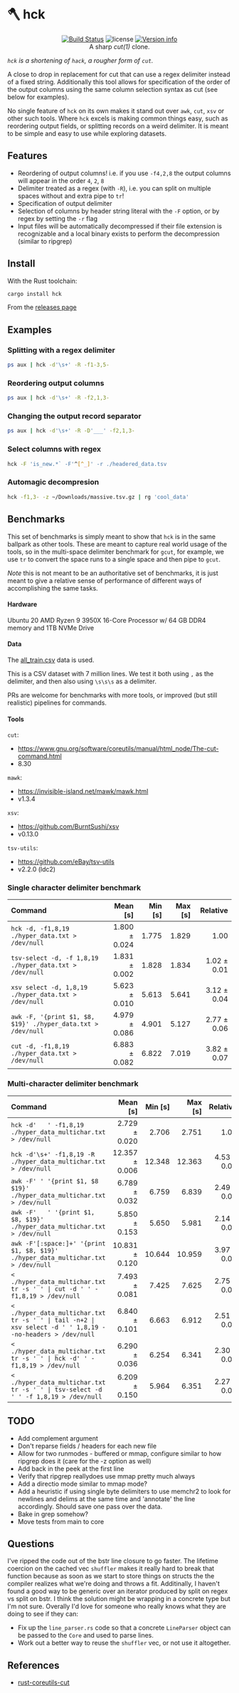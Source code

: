 # 🪓 hck

<p align="center">
  <a href="https://github.com/sstadick/hck/actions?query=workflow%3ACheck"><img src="https://github.com/sstadick/hck/workflows/Check/badge.svg" alt="Build Status"></a>
  <img src="https://img.shields.io/crates/l/hck.svg" alt="license">
  <a href="https://crates.io/crates/hck"><img src="https://img.shields.io/crates/v/hck.svg?colorB=319e8c" alt="Version info"></a><br>
  A sharp <i>cut(1)</i> clone.
</p>

_`hck` is a shortening of `hack`, a rougher form of `cut`._

A close to drop in replacement for cut that can use a regex delimiter instead of a fixed string.
Additionally this tool allows for specification of the order of the output columns using the same column selection syntax as cut (see below for examples).

No single feature of `hck` on its own makes it stand out over `awk`, `cut`, `xsv` or other such tools. Where `hck` excels is making common things easy, such as reordering output fields, or splitting records on a weird delimiter.
It is meant to be simple and easy to use while exploring datasets.

## Features

- Reordering of output columns! i.e. if you use `-f4,2,8` the output columns will appear in the order `4`, `2`, `8`
- Delimiter treated as a regex (with `-R`), i.e. you can split on multiple spaces without and extra pipe to `tr`!
- Specification of output delimiter
- Selection of columns by header string literal with the `-F` option, or by regex by setting the `-r` flag
- Input files will be automatically decompressed if their file extension is recognizable and a local binary exists to perform the decompression (similar to ripgrep)

## Install

With the Rust toolchain:

```bash
cargo install hck
```

From the [releases page](https://github.com/sstadick/hck/releases)

## Examples

### Splitting with a regex delimiter

```bash
ps aux | hck -d'\s+' -R -f1-3,5-
```

### Reordering output columns

```bash
ps aux | hck -d'\s+' -R -f2,1,3-
```

### Changing the output record separator

```bash
ps aux | hck -d'\s+' -R -D'___' -f2,1,3-
```

### Select columns with regex

```bash
hck -F 'is_new.*` -F'^[^_]' -r ./headered_data.tsv
```

### Automagic decompresion

```bash
hck -f1,3- -z ~/Downloads/massive.tsv.gz | rg 'cool_data'
```

## Benchmarks

This set of benchmarks is simply meant to show that `hck` is in the same ballpark as other tools. These are meant to capture real world usage of the tools, so in the multi-space delimiter benchmark for `gcut`, for example, we use `tr` to convert the space runs to a single space and then pipe to `gcut`.

*Note* this is not meant to be an authoritative set of benchmarks, it is just meant to give a relative sense of performance of different ways of accomplishing the same tasks.

#### Hardware

Ubuntu 20 AMD Ryzen 9 3950X 16-Core Processor w/ 64 GB DDR4 memory and 1TB NVMe Drive

#### Data

The [all_train.csv](https://archive.ics.uci.edu/ml/machine-learning-databases/00347/all_train.csv.gz) data is used.

This is a CSV dataset with 7 million lines. We test it both using `,` as the delimiter, and then also using `\s\s\s` as a delimiter.

PRs are welcome for benchmarks with more tools, or improved (but still realistic) pipelines for commands.

#### Tools

`cut`:
  - https://www.gnu.org/software/coreutils/manual/html_node/The-cut-command.html
  - 8.30

`mawk`:
  - https://invisible-island.net/mawk/mawk.html
  - v1.3.4

`xsv`:
  - https://github.com/BurntSushi/xsv
  - v0.13.0

`tsv-utils`:
  - https://github.com/eBay/tsv-utils
  - v2.2.0 (ldc2)

### Single character delimiter benchmark

| Command                                                      |      Mean [s] | Min [s] | Max [s] |    Relative |
| :----------------------------------------------------------- | ------------: | ------: | ------: | ----------: |
| `hck -d, -f1,8,19 ./hyper_data.txt > /dev/null`              | 1.800 ± 0.024 |   1.775 |   1.829 |        1.00 |
| `tsv-select -d, -f 1,8,19 ./hyper_data.txt > /dev/null`      | 1.831 ± 0.002 |   1.828 |   1.834 | 1.02 ± 0.01 |
| `xsv select -d, 1,8,19 ./hyper_data.txt > /dev/null`         | 5.623 ± 0.010 |   5.613 |   5.641 | 3.12 ± 0.04 |
| `awk -F, '{print $1, $8, $19}' ./hyper_data.txt > /dev/null` | 4.979 ± 0.086 |   4.901 |   5.127 | 2.77 ± 0.06 |
| `cut -d, -f1,8,19 ./hyper_data.txt > /dev/null`              | 6.883 ± 0.082 |   6.822 |   7.019 | 3.82 ± 0.07 |


### Multi-character delimiter benchmark

| Command                                                                                                    |       Mean [s] | Min [s] | Max [s] |    Relative |
| :--------------------------------------------------------------------------------------------------------- | -------------: | ------: | ------: | ----------: |
| `hck -d'   ' -f1,8,19 ./hyper_data_multichar.txt > /dev/null`                                              |  2.729 ± 0.020 |   2.706 |   2.751 |        1.00 |
| `hck -d'\s+' -f1,8,19 -R ./hyper_data_multichar.txt > /dev/null`                                           | 12.357 ± 0.006 |  12.348 |  12.363 | 4.53 ± 0.03 |
| `awk -F' ' '{print $1, $8 $19}' ./hyper_data_multichar.txt > /dev/null`                                    |  6.789 ± 0.032 |   6.759 |   6.839 | 2.49 ± 0.02 |
| `awk -F'   ' '{print $1, $8, $19}' ./hyper_data_multichar.txt > /dev/null`                                 |  5.850 ± 0.153 |   5.650 |   5.981 | 2.14 ± 0.06 |
| `awk -F'[:space:]+' '{print $1, $8, $19}' ./hyper_data_multichar.txt > /dev/null`                          | 10.831 ± 0.120 |  10.644 |  10.959 | 3.97 ± 0.05 |
| `< ./hyper_data_multichar.txt tr -s ' ' \| cut -d ' ' -f1,8,19 > /dev/null`                                |  7.493 ± 0.081 |   7.425 |   7.625 | 2.75 ± 0.04 |
| `< ./hyper_data_multichar.txt tr -s ' ' \| tail -n+2 \| xsv select -d ' ' 1,8,19 --no-headers > /dev/null` |  6.840 ± 0.101 |   6.663 |   6.912 | 2.51 ± 0.04 |
| `< ./hyper_data_multichar.txt tr -s ' ' \| hck -d' ' -f1,8,19 > /dev/null`                                 |  6.290 ± 0.036 |   6.254 |   6.341 | 2.30 ± 0.02 |
| `< ./hyper_data_multichar.txt tr -s ' ' \| tsv-select -d ' ' -f 1,8,19 > /dev/null`                        |  6.209 ± 0.150 |   5.964 |   6.351 | 2.27 ± 0.06 |

## TODO

- Add complement argument
- Don't reparse fields / headers for each new file
- Allow for two runmodes - buffered or mmap, configure similar to how ripgrep does it (care for the -z option as well)
- Add back in the peek at the first line
- Verify that ripgrep reallydoes use mmap pretty much always
- Add a directio mode similar to mmap mode?
- Add a heuristic if using single byte delimiters to use memchr2 to look for newlines and delims at the same time and 'annotate' the line accordingly. Should save one pass over the data.
- Bake in grep somehow?
- Move tests from main to core

## Questions

I've ripped the code out of the bstr line closure to go faster. The lifetime coercion on the cached vec `shuffler` makes it really hard to break that function because as soon as we start to store things on structs the the compiler realizes what we're doing and throws a fit. Additinally, I haven't found a good way to be generic over an iterator produced by split on regex vs split on bstr. I think the solution might be wrapping in a concrete type but I'm not sure. Overally I'd love for someone who really knows what they are doing to see if they can:

- Fix up the `line_parser.rs` code so that a concrete `LineParser` object can be passed to the `Core` and used to parse lines.
- Work out a better way to reuse the `shuffler` vec, or not use it altogether.

## References

- [rust-coreutils-cut](https://github.com/uutils/coreutils/blob/e48ff9dd9ee0d55da285f99d75f6169a5e4e7acc/src/uu/cut/src/cut.rs)
